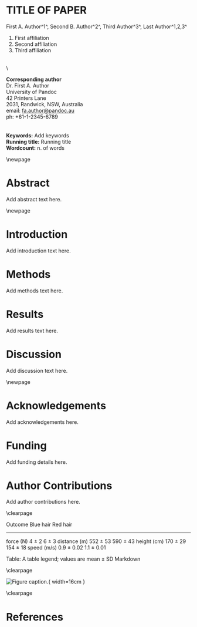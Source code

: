 # TITLE OF PAPER

First A. Author^1^, Second B. Author^2^, Third Author^3^, Last  Author^1,2,3^


1. First affiliation
2. Second affiliation
3. Third affiliation

\
\

**Corresponding author** \
Dr. First A. Author \
University of Pandoc \
42 Printers Lane \
2031, Randwick, NSW, Australia \
email: fa.author@pandoc.au \
ph: +61-1-2345-6789
\
\
\
**Keywords:** Add keywords \
**Running title:** Running title \
**Wordcount:** n. of words

\newpage

# Abstract
Add abstract text here.

\newpage

# Introduction
Add introduction text here.

# Methods

Add methods text here.

# Results

Add results text here.

# Discussion

Add discussion text here.

\newpage

# Acknowledgements
Add acknowledgements here.

# Funding
Add funding details here.

# Author Contributions
Add author contributions here.

\clearpage

Outcome      Blue hair     Red hair
----------   -----------   ------------
force (N)    4 ± 2         6 ± 3
distance (m) 552 ± 53      590 ± 43
height (cm)  170 ± 29      154 ± 18
speed (m/s)  0.9 ± 0.02    1.1 ± 0.01


Table: A table legend; values are mean ± SD Markdown

\clearpage

![Figure caption.](img/figure1.png){ width=16cm }

\clearpage

# References
